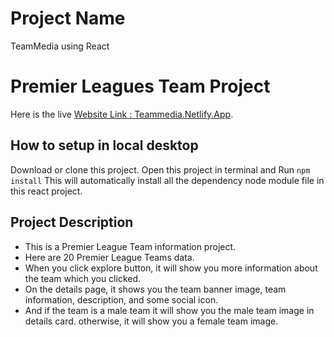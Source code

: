 # Project Name
TeamMedia using React
# Premier Leagues Team Project

Here is the live [Website Link : Teammedia.Netlify.App](https://teammedia.netlify.app/).

## How to setup in local desktop

Download or clone this project. Open this project in terminal and Run `npm install`
This will automatically install all the dependency node module file in this react project.

## Project Description

- This is a Premier League Team information project.
- Here are 20 Premier League Teams data.
- When you click explore button, it will show you more information about the team which you clicked.
- On the details page, it shows you the team banner image, team information, description, and some social icon.
- And if the team is a male team it will show you the male team image in details card. otherwise, it will show you a female team image.